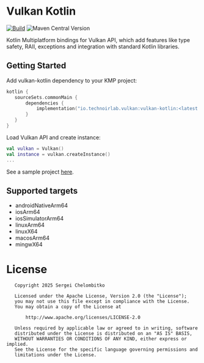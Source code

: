 Vulkan Kotlin
=============

[![Build](https://github.com/technoir-lab/vulkan-kotlin/actions/workflows/build.yaml/badge.svg?branch=main)](https://github.com/technoir-lab/vulkan-kotlin/actions/workflows/build.yaml) ![Maven Central Version](https://img.shields.io/maven-central/v/io.technoirlab.vulkan/vulkan-kotlin)

Kotlin Multiplatform bindings for Vulkan API, which add features like type safety, RAII, exceptions and integration with standard Kotlin libraries.

## Getting Started

Add vulkan-kotlin dependency to your KMP project:

```kotlin
kotlin {
   sourceSets.commonMain {
       dependencies {
           implementation("io.technoirlab.vulkan:vulkan-kotlin:<latest version>")
       }
   }
}
```

Load Vulkan API and create instance:

```kotlin
val vulkan = Vulkan()
val instance = vulkan.createInstance()
...
```

See a sample project [here](sample).

## Supported targets

* androidNativeArm64
* iosArm64
* iosSimulatorArm64
* linuxArm64
* linuxX64
* macosArm64
* mingwX64

# License

```
   Copyright 2025 Sergei Chelombitko

   Licensed under the Apache License, Version 2.0 (the "License");
   you may not use this file except in compliance with the License.
   You may obtain a copy of the License at

       http://www.apache.org/licenses/LICENSE-2.0

   Unless required by applicable law or agreed to in writing, software
   distributed under the License is distributed on an "AS IS" BASIS,
   WITHOUT WARRANTIES OR CONDITIONS OF ANY KIND, either express or implied.
   See the License for the specific language governing permissions and
   limitations under the License.
```
